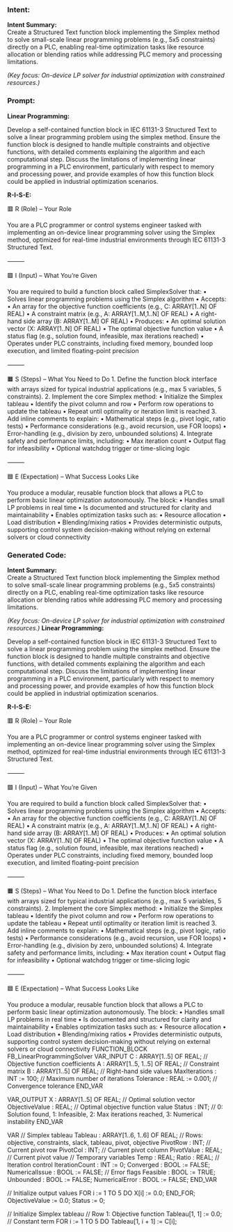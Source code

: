 ### Intent:
**Intent Summary:**  
Create a Structured Text function block implementing the Simplex method to solve small-scale linear programming problems (e.g., 5x5 constraints) directly on a PLC, enabling real-time optimization tasks like resource allocation or blending ratios while addressing PLC memory and processing limitations.  

*(Key focus: On-device LP solver for industrial optimization with constrained resources.)*

### Prompt:
**Linear Programming:**

Develop a self-contained function block in IEC 61131-3 Structured Text to solve a linear programming problem using the simplex method. Ensure the function block is designed to handle multiple constraints and objective functions, with detailed comments explaining the algorithm and each computational step. Discuss the limitations of implementing linear programming in a PLC environment, particularly with respect to memory and processing power, and provide examples of how this function block could be applied in industrial optimization scenarios.

**R-I-S-E:**

🟥 R (Role) – Your Role

You are a PLC programmer or control systems engineer tasked with implementing an on-device linear programming solver using the Simplex method, optimized for real-time industrial environments through IEC 61131-3 Structured Text.

⸻

🟩 I (Input) – What You’re Given

You are required to build a function block called SimplexSolver that:
	•	Solves linear programming problems using the Simplex algorithm
	•	Accepts:
	•	An array for the objective function coefficients (e.g., C: ARRAY[1..N] OF REAL)
	•	A constraint matrix (e.g., A: ARRAY[1..M,1..N] OF REAL)
	•	A right-hand side array (B: ARRAY[1..M] OF REAL)
	•	Produces:
	•	An optimal solution vector (X: ARRAY[1..N] OF REAL)
	•	The optimal objective function value
	•	A status flag (e.g., solution found, infeasible, max iterations reached)
	•	Operates under PLC constraints, including fixed memory, bounded loop execution, and limited floating-point precision

⸻

🟧 S (Steps) – What You Need to Do
	1.	Define the function block interface with arrays sized for typical industrial applications (e.g., max 5 variables, 5 constraints).
	2.	Implement the core Simplex method:
	•	Initialize the Simplex tableau
	•	Identify the pivot column and row
	•	Perform row operations to update the tableau
	•	Repeat until optimality or iteration limit is reached
	3.	Add inline comments to explain:
	•	Mathematical steps (e.g., pivot logic, ratio tests)
	•	Performance considerations (e.g., avoid recursion, use FOR loops)
	•	Error-handling (e.g., division by zero, unbounded solutions)
	4.	Integrate safety and performance limits, including:
	•	Max iteration count
	•	Output flag for infeasibility
	•	Optional watchdog trigger or time-slicing logic

⸻

🟦 E (Expectation) – What Success Looks Like

You produce a modular, reusable function block that allows a PLC to perform basic linear optimization autonomously. The block:
	•	Handles small LP problems in real time
	•	Is documented and structured for clarity and maintainability
	•	Enables optimization tasks such as:
	•	Resource allocation
	•	Load distribution
	•	Blending/mixing ratios
	•	Provides deterministic outputs, supporting control system decision-making without relying on external solvers or cloud connectivity

### Generated Code:
**Intent Summary:**  
Create a Structured Text function block implementing the Simplex method to solve small-scale linear programming problems (e.g., 5x5 constraints) directly on a PLC, enabling real-time optimization tasks like resource allocation or blending ratios while addressing PLC memory and processing limitations.  

*(Key focus: On-device LP solver for industrial optimization with constrained resources.)*
**Linear Programming:**

Develop a self-contained function block in IEC 61131-3 Structured Text to solve a linear programming problem using the simplex method. Ensure the function block is designed to handle multiple constraints and objective functions, with detailed comments explaining the algorithm and each computational step. Discuss the limitations of implementing linear programming in a PLC environment, particularly with respect to memory and processing power, and provide examples of how this function block could be applied in industrial optimization scenarios.

**R-I-S-E:**

🟥 R (Role) – Your Role

You are a PLC programmer or control systems engineer tasked with implementing an on-device linear programming solver using the Simplex method, optimized for real-time industrial environments through IEC 61131-3 Structured Text.

⸻

🟩 I (Input) – What You’re Given

You are required to build a function block called SimplexSolver that:
	•	Solves linear programming problems using the Simplex algorithm
	•	Accepts:
	•	An array for the objective function coefficients (e.g., C: ARRAY[1..N] OF REAL)
	•	A constraint matrix (e.g., A: ARRAY[1..M,1..N] OF REAL)
	•	A right-hand side array (B: ARRAY[1..M] OF REAL)
	•	Produces:
	•	An optimal solution vector (X: ARRAY[1..N] OF REAL)
	•	The optimal objective function value
	•	A status flag (e.g., solution found, infeasible, max iterations reached)
	•	Operates under PLC constraints, including fixed memory, bounded loop execution, and limited floating-point precision

⸻

🟧 S (Steps) – What You Need to Do
	1.	Define the function block interface with arrays sized for typical industrial applications (e.g., max 5 variables, 5 constraints).
	2.	Implement the core Simplex method:
	•	Initialize the Simplex tableau
	•	Identify the pivot column and row
	•	Perform row operations to update the tableau
	•	Repeat until optimality or iteration limit is reached
	3.	Add inline comments to explain:
	•	Mathematical steps (e.g., pivot logic, ratio tests)
	•	Performance considerations (e.g., avoid recursion, use FOR loops)
	•	Error-handling (e.g., division by zero, unbounded solutions)
	4.	Integrate safety and performance limits, including:
	•	Max iteration count
	•	Output flag for infeasibility
	•	Optional watchdog trigger or time-slicing logic

⸻

🟦 E (Expectation) – What Success Looks Like

You produce a modular, reusable function block that allows a PLC to perform basic linear optimization autonomously. The block:
	•	Handles small LP problems in real time
	•	Is documented and structured for clarity and maintainability
	•	Enables optimization tasks such as:
	•	Resource allocation
	•	Load distribution
	•	Blending/mixing ratios
	•	Provides deterministic outputs, supporting control system decision-making without relying on external solvers or cloud connectivity
FUNCTION_BLOCK FB_LinearProgrammingSolver
VAR_INPUT
    C : ARRAY[1..5] OF REAL; // Objective function coefficients
    A : ARRAY[1..5, 1..5] OF REAL; // Constraint matrix
    B : ARRAY[1..5] OF REAL; // Right-hand side values
    MaxIterations : INT := 100; // Maximum number of iterations
    Tolerance : REAL := 0.001; // Convergence tolerance
END_VAR

VAR_OUTPUT
    X : ARRAY[1..5] OF REAL; // Optimal solution vector
    ObjectiveValue : REAL; // Optimal objective function value
    Status : INT; // 0: Solution found, 1: Infeasible, 2: Max iterations reached, 3: Numerical instability
END_VAR

VAR
    // Simplex tableau
    Tableau : ARRAY[1..6, 1..6] OF REAL; // Rows: objective, constraints, slack, tableau, pivot, objective
    PivotRow : INT; // Current pivot row
    PivotCol : INT; // Current pivot column
    PivotValue : REAL; // Current pivot value
    // Temporary variables
    Temp : REAL;
    Ratio : REAL;
    // Iteration control
    IterationCount : INT := 0;
    Converged : BOOL := FALSE;
    NumericalIssue : BOOL := FALSE;
    // Error flags
    Feasible : BOOL := TRUE;
    Unbounded : BOOL := FALSE;
    NumericalError : BOOL := FALSE;
END_VAR

// Initialize output values
FOR i := 1 TO 5 DO
    X[i] := 0.0;
END_FOR;
ObjectiveValue := 0.0;
Status := 0;

// Initialize Simplex tableau
// Row 1: Objective function
Tableau[1, 1] := 0.0; // Constant term
FOR i := 1 TO 5 DO
    Tableau[1, i + 1] := C[i];
